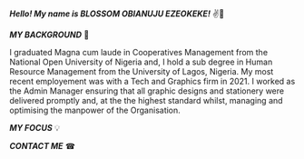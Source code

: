 _**Hello! My name is BLOSSOM OBIANUJU EZEOKEKE!**_ ✌😬



_**MY BACKGROUND**_  📆 


I graduated Magna cum laude in Cooperatives Management from the National Open University of Nigeria and, I hold a sub degree in Human Resource Management from the University of Lagos, Nigeria. My most recent employement was with a Tech and Graphics firm in 2021. I worked as the Admin Manager ensuring that all graphic designs and stationery were delivered promptly and, at the the highest standard whilst, managing and optimising the manpower of the Organisation.


_**MY FOCUS**_  💡


_**CONTACT ME**_  ☎



